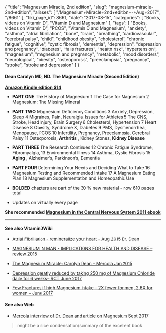 {
    "title": "Magnesium Miracle, 2nd edition",
    "slug": "magnesium-miracle-2nd-edition",
    "aliases": [
        "/Magnesium+Miracle+2nd+edition+-+Aug+2017",
        "/8661"
    ],
    "tiki_page_id": 8661,
    "date": "2017-08-15",
    "categories": [
        "Books, videos on Vitamin D",
        "Vitamin D and Magnesium"
    ],
    "tags": [
        "Books, videos on Vitamin D",
        "PCOS",
        "Vitamin D and Magnesium",
        "anxiety",
        "asthma",
        "atrial fibrillation",
        "bone",
        "brain",
        "breathing",
        "cardiovascular",
        "cerebral palsy",
        "child",
        "childhood obesity",
        "cholesterol",
        "chronic fatigue",
        "cognitive",
        "cystic fibrosis",
        "dementia",
        "depression",
        "depression and pregnancy",
        "diabetes",
        "falls fractures",
        "health risk",
        "hypertension",
        "magnesium",
        "magnesium and pregnancy",
        "metabolic",
        "mood disorders",
        "neurological",
        "obesity",
        "osteoporosis",
        "preeclampsia",
        "pregnancy",
        "stroke",
        "stroke and depression"
    ]
}


#### Dean Carolyn MD, ND. The Magnesium Miracle (Second Edition)

 **[Amazon Kindle edition $14](https://www.amazon.com/Magnesium-Miracle-Second-Carolyn-Dean-ebook/dp/B01GYPQRW4/ref=sr_1_1?ie=UTF8&qid=1502816363&sr=8-1&keywords=magnesium+miracle+carolyn+dean)** 

*  **PART ONE**  The History of Magnesium 1 The Case for Magnesium 2 Magnesium: The Missing Mineral 

*  **PART TWO**  Magnesium Deficiency Conditions 3 Anxiety, Depression, Sleep 4 Migraines, Pain, Neuralgia, Issues for Athletes 5 The CNS, Stroke, Head Injury, Brain Surgery 6 Cholesterol, Hypertension 7 Heart Disease 8 Obesity, Syndrome X, Diabetes 9 PMS, Dysmenorrhea, Menopause, PCOS 10 Infertility, Pregnancy, Preeclampsia, Cerebral Palsy 11 Osteoporosis,  **Arthritis** , Kidney Stones,  **Kidney Disease** 

*  **PART THREE**  The Research Continues 12 Chronic Fatigue Syndrome, Fibromyalgia, 13 Environmental Illness 14 Asthma, Cystic Fibrosis 15  **Aging** , Alzheimer’s, Parkinson’s, Dementia 

*  **PART FOUR**  Determining Your Needs and Deciding What to Take 16 Magnesium Testing and Recommended Intake 17 A Magnesium Eating Plan 18 Magnesium Supplementation and Homeopathic Use

*  **BOLDED**  chapters are part of the 30 % new material - now 610 pages total

* Updates on virtually every page

 **She recommended [Magnesium in the Central Nervous System 2011 ebook](/posts/magnesium-in-the-central-nervous-system-2011-ebook)** 

---

#### See also VitaminDWiki

* [Atrial Fibrillation - remineralize your heart - Aug 2015](/posts/atrial-fibrillation-remineralize-your-heart) Dr. Dean

* [MAGNESIUM IN MAN - IMPLICATIONS FOR HEALTH AND DISEASE – review 2015](/posts/magnesium-in-man-implications-for-health-and-disease-review-2015)

* [The Magnesium Miracle: Carolyn Dean – Mercola Jan 2015](/posts/the-magnesium-miracle-carolyn-dean-mercola)

* [Depression greatly reduced by taking 250 mg of Magnesium Chloride daily for 6 weeks– RCT June 2017](/posts/depression-greatly-reduced-by-taking-250-mg-of-magnesium-chloride-daily-for-6-weeks-rct)

* [Few Fractures if high Magnesium intake – 2X fewer for men, 2.6X for women – June 2017](/posts/few-fractures-if-high-magnesium-intake-2x-fewer-for-men-26x-for-women)

#### See also Web

* [Mercola interview of Dr. Dean and article on Magnesium](http://articles.mercola.com/sites/articles/archive/2017/09/06/magnesium-deficiency-effects.aspx?utm_source=dnl&utm_medium=email&utm_content=art1&utm_campaign=20170906Z1_UCM&et_cid=DM157328&et_rid=41296549) Sept 2017

> might be a nice condensation/summary of the excellent book